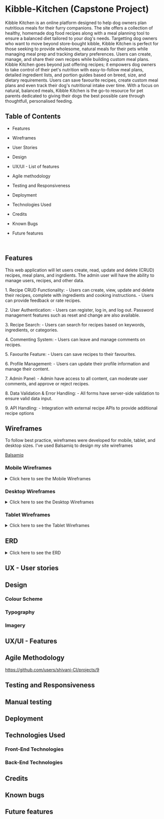 # Kibble-Kitchen (Capstone Project)


Kibble Kitchen is an online platform designed to help dog owners plan nutritious meals for their furry companions. The site offers a collection of healthy, homemade dog food recipes along with a meal planning tool to ensure a balanced diet tailored to your dog's needs. Targetting dog owners who want to move beyond store-bought kibble, Kibble Kitchen is perfect for those seeking to provide wholesome, natural meals for their pets while managing meal prep and tracking dietary preferences. Users can create, manage, and share their own recipes while building custom meal plans.
Kibble Kitchen goes beyond just offering recipes; it empowers dog owners to take control of their pet's nutrition with easy-to-follow meal plans, detailed ingredient lists, and portion guides based on breed, size, and dietary requirements. Users can save favourite recipes, create custom meal plans and even track their dog's nutritional intake over time. With a focus on natural, balanced meals, Kibble Kitchen is the go-to resource for pet parents dedicated to giving their dogs the best possible care through thoughtfull, personalised feeding.

## Table of Contents ##

- Features
  
- Wireframes

- User Stories

- Design
  
- UX/UI - List of features

- Agile methodology

- Testing and Responsiveness

- Deployment

- Technologies Used

- Credits

- Known Bugs

- Future features

  <br>

## Features ##

  This web application will let users create, read, update and delete (CRUD) recipes, meal plans, and ingrdients. The admin user will have the ability to manage users, recipes, and other data.

  <span id="features">1.</span> Recipe CRUD Functionality:
    - Users can create, view, update and delete their recipes, complete with ingredients and cooking instructions.
    - Users can provide feedback or rate recipes.
 
  <span id="features">2.</span> User Authentication:
    - Users can register, log in, and log out. Password management features such as reset and change are also available.
 
  <span id="features">3.</span> Recipe Search:
    - Users can search for recipes based on keywords, ingredients, or categories.
 
  <span id="features">4.</span> Commenting System:
    - Users can leave and manage comments on recipes.
 
  <span id="features">5.</span> Favourite Feature:
    - Users can save recipes to their favourites.
 
  <span id="features">6.</span> Profile Management:
    - Users can update their profile information and manage their content.
 
  <span id="features">7.</span> Admin Panel:
    - Admin have access to all content, can moderate user comments, and approve or reject recipes.
 
  <span id="features">8.</span> Data Validation & Error Handling:
    - All forms have server-side validation to ensure valid data input.
 
  <span id="features">9.</span> API Handling:
    - Integration with external recipe APIs to provide additional recipe options

## Wireframes ##
To follow best practice, wireframes were developed for mobile, tablet, and desktop sizes.
I've used Balsamiq to design my site wireframes

[Balsamiq](https://balsamiq.com/wireframes) 


### Mobile Wireframes

<details>

<summary>
Click here to see the Mobile Wireframes
</summary>
  
![image](https://github.com/user-attachments/assets/79f275a4-a466-4f54-8a23-beece207ce09)

![image](https://github.com/user-attachments/assets/1b30046f-f307-4b15-a950-ea487a37d800)




</details>


### Desktop Wireframes

<details>

<summary>
Click here to see the Desktop Wireframes
</summary>

![image](https://github.com/user-attachments/assets/f9ba2ceb-5f43-4846-a279-3a43471d9098)

![image](https://github.com/user-attachments/assets/563154b6-9729-4ed3-a863-fd22fa087bb9)



 </details>

### Tablet Wireframes

<details>

<summary>
Click here to see the Tablet Wireframes
</summary>

![image](https://github.com/user-attachments/assets/241cd8c2-f03c-4adc-9bcf-273e839d92a9)

![image](https://github.com/user-attachments/assets/88b54bc8-82ea-4315-a879-08db30c201bf)



 </details>

## ERD ##

<details>

<summary>
Click here to see the ERD
</summary>

![image](https://github.com/user-attachments/assets/5b7183ce-765e-4989-bd43-9678c3b35d42)



</details>


## UX - User stories ##




##  Design ##

 ### Colour Scheme ###



 ### Typography ###




 ### Imagery ###




## UX/UI - Features ##



## Agile Methodology ##
https://github.com/users/shivani-CI/projects/9




## Testing and Responsiveness ##





## Manual testing ##





## Deployment ##





## Technologies Used ##


 ### Front-End Technologies ###


 ### Back-End Technologies ###



## Credits ##



## Known bugs ##



## Future features ##
 
  
